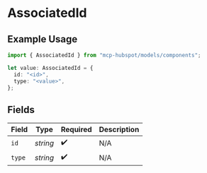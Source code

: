 # AssociatedId

## Example Usage

```typescript
import { AssociatedId } from "mcp-hubspot/models/components";

let value: AssociatedId = {
  id: "<id>",
  type: "<value>",
};
```

## Fields

| Field              | Type               | Required           | Description        |
| ------------------ | ------------------ | ------------------ | ------------------ |
| `id`               | *string*           | :heavy_check_mark: | N/A                |
| `type`             | *string*           | :heavy_check_mark: | N/A                |